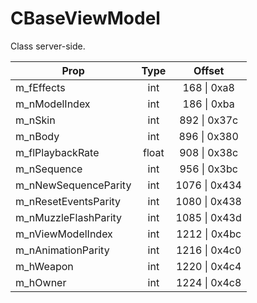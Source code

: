 # CBaseViewModel
Class server-side.

|Prop|Type|Offset|
|---|:-:|:-:|
|m_fEffects|int|168 \| 0xa8|
|m_nModelIndex|int|186 \| 0xba|
|m_nSkin|int|892 \| 0x37c|
|m_nBody|int|896 \| 0x380|
|m_flPlaybackRate|float|908 \| 0x38c|
|m_nSequence|int|956 \| 0x3bc|
|m_nNewSequenceParity|int|1076 \| 0x434|
|m_nResetEventsParity|int|1080 \| 0x438|
|m_nMuzzleFlashParity|int|1085 \| 0x43d|
|m_nViewModelIndex|int|1212 \| 0x4bc|
|m_nAnimationParity|int|1216 \| 0x4c0|
|m_hWeapon|int|1220 \| 0x4c4|
|m_hOwner|int|1224 \| 0x4c8|
